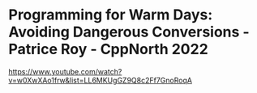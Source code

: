 # Programming for Warm Days: Avoiding Dangerous Conversions - Patrice Roy - CppNorth 2022
https://www.youtube.com/watch?v=w0XwXAo1frw&list=LL6MKUgGZ9Q8c2Ff7GnoRoqA



